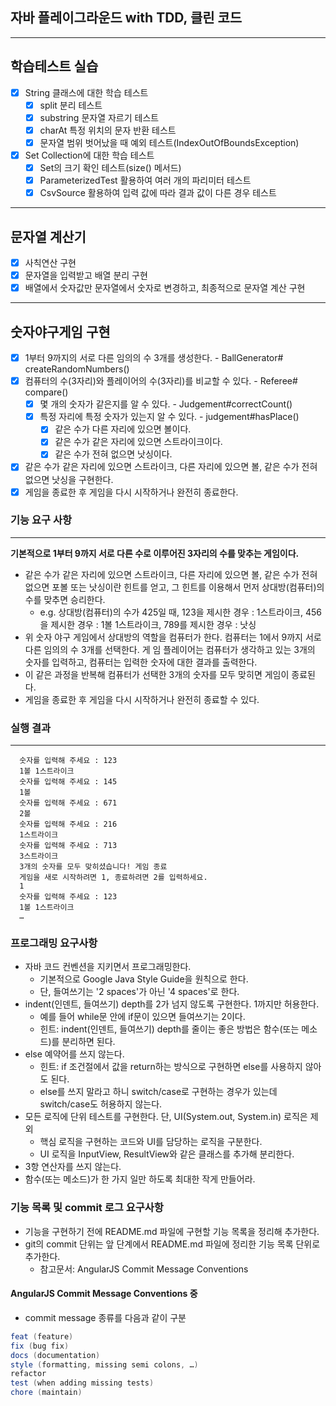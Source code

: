 ## 자바 플레이그라운드 with TDD, 클린 코드

---
## 학습테스트 실습
  - [x] String 클래스에 대한 학습 테스트
    - [x] split 분리 테스트
    - [x] substring 문자열 자르기 테스트
    - [x] charAt 특정 위치의 문자 반환 테스트
    - [x] 문자열 범위 벗어났을 때 예외 테스트(IndexOutOfBoundsException)
  - [x] Set Collection에 대한 학습 테스트
    - [x] Set의 크기 확인 테스트(size() 메서드)
    - [x] ParameterizedTest 활용하여 여러 개의 파리미터 테스트
    - [x] CsvSource 활용하여 입력 값에 따라 결과 값이 다른 경우 테스트

---

## 문자열 계산기
   - [x] 사칙연산 구현
   - [x] 문자열을 입력받고 배열 분리 구현
   - [x] 배열에서 숫자값만 문자열에서 숫자로 변경하고, 최종적으로 문자열 계산 구현

---

## 숫자야구게임 구현
- [x] 1부터 9까지의 서로 다른 임의의 수 3개를 생성한다. - BallGenerator# createRandomNumbers()
- [x] 컴퓨터의 수(3자리)와 플레이어의 수(3자리)를 비교할 수 있다. - Referee# compare()
  - [x] 몇 개의 숫자가 같은지를 알 수 있다. - Judgement#correctCount()
  - [x] 특정 자리에 특정 숫자가 있는지 알 수 있다. - judgement#hasPlace()
    - [x] 같은 수가 다른 자리에 있으면 볼이다.
    - [x] 같은 수가 같은 자리에 있으면 스트라이크이다.
    - [x] 같은 수가 전혀 없으면 낫싱이다.
- [x] 같은 수가 같은 자리에 있으면 스트라이크, 다른 자리에 있으면 볼, 같은 수가 전혀 없으면 낫싱을 구현한다.
- [x] 게임을 종료한 후 게임을 다시 시작하거나 완전히 종료한다.
### 기능 요구 사항

---

**기본적으로 1부터 9까지 서로 다른 수로 이루어진 3자리의 수를 맞추는 게임이다.**
* 같은 수가 같은 자리에 있으면 스트라이크, 다른 자리에 있으면 볼, 같은 수가 전혀 없으면 포볼 또는 낫싱이란 힌트를 얻고, 그 힌트를 이용해서 먼저 상대방(컴퓨터)의 수를 맞추면 승리한다.
  * e.g. 상대방(컴퓨터)의 수가 425일 때, 123을 제시한 경우 : 1스트라이크, 456을 제시한 경우 : 1볼 1스트라이크, 789를 제시한 경우 : 낫싱
* 위 숫자 야구 게임에서 상대방의 역할을 컴퓨터가 한다. 컴퓨터는 1에서 9까지 서로 다른 임의의 수 3개를 선택한다. 게 임 플레이어는 컴퓨터가 생각하고 있는 3개의 숫자를 입력하고, 컴퓨터는 입력한 숫자에 대한 결과를 출력한다.
* 이 같은 과정을 반복해 컴퓨터가 선택한 3개의 숫자를 모두 맞히면 게임이 종료된다.
* 게임을 종료한 후 게임을 다시 시작하거나 완전히 종료할 수 있다.

### 실행 결과

---

```
  숫자를 입력해 주세요 : 123
  1볼 1스트라이크
  숫자를 입력해 주세요 : 145
  1볼
  숫자를 입력해 주세요 : 671
  2볼
  숫자를 입력해 주세요 : 216
  1스트라이크
  숫자를 입력해 주세요 : 713
  3스트라이크
  3개의 숫자를 모두 맞히셨습니다! 게임 종료
  게임을 새로 시작하려면 1, 종료하려면 2를 입력하세요.
  1
  숫자를 입력해 주세요 : 123
  1볼 1스트라이크
  …
```

### 프로그래밍 요구사항
* 자바 코드 컨벤션을 지키면서 프로그래밍한다. 
  * 기본적으로 Google Java Style Guide을 원칙으로 한다. 
  * 단, 들여쓰기는 '2 spaces'가 아닌 '4 spaces'로 한다.
* indent(인덴트, 들여쓰기) depth를 2가 넘지 않도록 구현한다. 1까지만 허용한다. 
  * 예를 들어 while문 안에 if문이 있으면 들여쓰기는 2이다.
  * 힌트: indent(인덴트, 들여쓰기) depth를 줄이는 좋은 방법은 함수(또는 메소드)를 분리하면 된다.
* else 예약어를 쓰지 않는다.
  * 힌트: if 조건절에서 값을 return하는 방식으로 구현하면 else를 사용하지 않아도 된다.
  * else를 쓰지 말라고 하니 switch/case로 구현하는 경우가 있는데 switch/case도 허용하지 않는다.
* 모든 로직에 단위 테스트를 구현한다. 단, UI(System.out, System.in) 로직은 제외
  * 핵심 로직을 구현하는 코드와 UI를 담당하는 로직을 구분한다.
  * UI 로직을 InputView, ResultView와 같은 클래스를 추가해 분리한다.
* 3항 연산자를 쓰지 않는다.
* 함수(또는 메소드)가 한 가지 일만 하도록 최대한 작게 만들어라.
         
### 기능 목록 및 commit 로그 요구사항
* 기능을 구현하기 전에 README.md 파일에 구현할 기능 목록을 정리해 추가한다.
* git의 commit 단위는 앞 단계에서 README.md 파일에 정리한 기능 목록 단위로 추가한다.
  * 참고문서: AngularJS Commit Message Conventions
           
#### AngularJS Commit Message Conventions 중
* commit message 종류를 다음과 같이 구분

```java
feat (feature)
fix (bug fix)
docs (documentation)
style (formatting, missing semi colons, …)
refactor
test (when adding missing tests)
chore (maintain)
```
